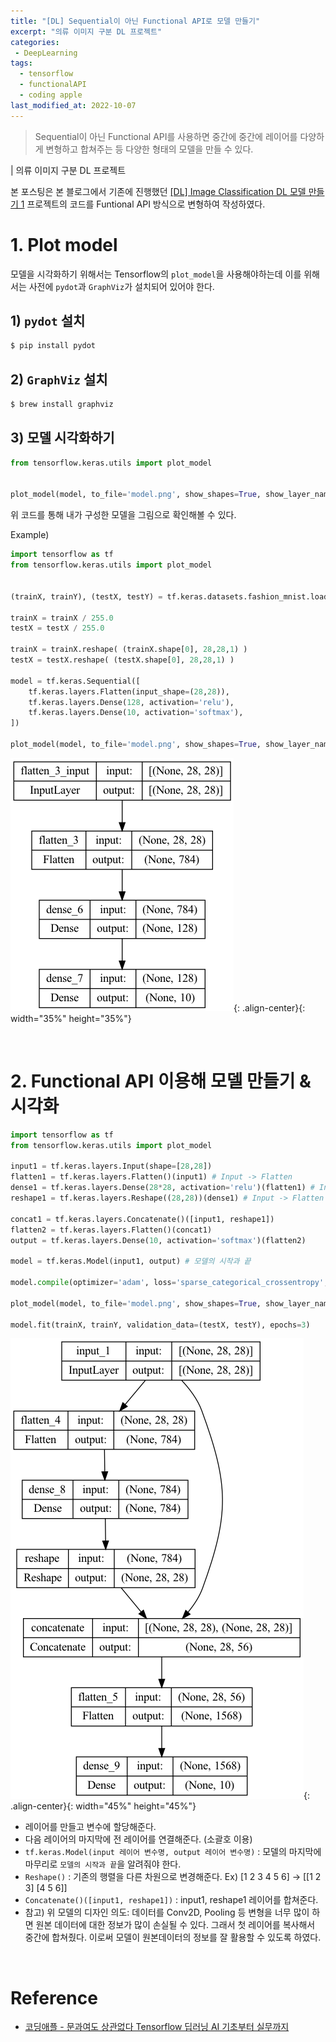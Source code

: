 ```yaml
---
title: "[DL] Sequential이 아닌 Functional API로 모델 만들기"
excerpt: "의류 이미지 구분 DL 프로젝트"
categories:
 - DeepLearning
tags:
  - tensorflow
  - functionalAPI
  - coding apple
last_modified_at: 2022-10-07
---
```


> Sequential이 아닌 Functional API를 사용하면 중간에 중간에 레이어를 다양하게 변형하고 합쳐주는 등 다양한 형태의 모델을 만들 수 있다.

| 의류 이미지 구분 DL 프로젝트

본 포스팅은 본 블로그에서 기존에 진행했던 
[[DL] Image Classification DL 모델 만들기 1](https://aijinsol.github.io/deeplearning/fashion_mnist/) 프로젝트의 코드를 Funtional API 방식으로 변형하여 작성하였다.

# 1. Plot model

모델을 시각화하기 위해서는 Tensorflow의 `plot_model`을 사용해야하는데 이를 위해서는 사전에 `pydot`과 `GraphViz`가 설치되어 있어야 한다.

## 1) `pydot` 설치
```bash
$ pip install pydot
```

## 2) `GraphViz` 설치
```bash
$ brew install graphviz
```

## 3) 모델 시각화하기
```python
from tensorflow.keras.utils import plot_model


plot_model(model, to_file='model.png', show_shapes=True, show_layer_names=True)
```
위 코드를 통해 내가 구성한 모델을 그림으로 확인해볼 수 있다. <br>

Example)
```python
import tensorflow as tf
from tensorflow.keras.utils import plot_model


(trainX, trainY), (testX, testY) = tf.keras.datasets.fashion_mnist.load_data()

trainX = trainX / 255.0
testX = testX / 255.0

trainX = trainX.reshape( (trainX.shape[0], 28,28,1) )
testX = testX.reshape( (testX.shape[0], 28,28,1) )

model = tf.keras.Sequential([
    tf.keras.layers.Flatten(input_shape=(28,28)),
    tf.keras.layers.Dense(128, activation='relu'),
    tf.keras.layers.Dense(10, activation='softmax'),
])

plot_model(model, to_file='model.png', show_shapes=True, show_layer_names=True)
```
![image01](/assets/images/2022-10-07-functionalAPI_01.png){: .align-center}{: width="35%" height="35%"}

<br>

# 2. Functional API 이용해 모델 만들기 & 시각화

```python
import tensorflow as tf
from tensorflow.keras.utils import plot_model

input1 = tf.keras.layers.Input(shape=[28,28])
flatten1 = tf.keras.layers.Flatten()(input1) # Input -> Flatten
dense1 = tf.keras.layers.Dense(28*28, activation='relu')(flatten1) # Input -> Flatten -> Dense
reshape1 = tf.keras.layers.Reshape((28,28))(dense1) # Input -> Flatten -> Dense -> Reshape

concat1 = tf.keras.layers.Concatenate()([input1, reshape1])
flatten2 = tf.keras.layers.Flatten()(concat1)
output = tf.keras.layers.Dense(10, activation='softmax')(flatten2)

model = tf.keras.Model(input1, output) # 모델의 시작과 끝

model.compile(optimizer='adam', loss='sparse_categorical_crossentropy', metrics=['accuracy'])

plot_model(model, to_file='model.png', show_shapes=True, show_layer_names=True)

model.fit(trainX, trainY, validation_data=(testX, testY), epochs=3)
```
![image02](/assets/images/2022-10-07-functionalAPI_02.png){: .align-center}{: width="45%" height="45%"}

+ 레이어를 만들고 변수에 할당해준다.
+ 다음 레이어의 마지막에 전 레이어를 연결해준다. (소괄호 이용)
+ `tf.keras.Model(input 레이어 변수명, output 레이어 변수명)` : 모델의 마지막에 마무리로 `모델의 시작과 끝`을 알려줘야 한다.
+ `Reshape()` : 기존의 행렬을 다른 차원으로 변경해준다. Ex) [1 2 3 4 5 6] → [[1 2 3] [4 5 6]]
+ `Concatenate()([input1, reshape1])` : input1, reshape1 레이어를 합쳐준다.
+ 참고) 위 모델의 디자인 의도: 데이터를 Conv2D, Pooling 등 변형을 너무 많이 하면 원본 데이터에 대한 정보가 많이 손실될 수 있다. 그래서 첫 레이어를 복사해서 중간에 합쳐줬다. 이로써 모델이 원본데이터의 정보를 잘 활용할 수 있도록 하였다.

<br>

# Reference
+ [코딩애플 - 문과여도 상관없다 Tensorflow 딥러닝 AI 기초부터 실무까지](https://codingapple.com/course/python-deep-learning/)